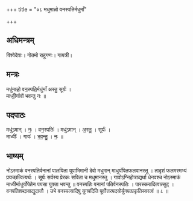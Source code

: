 +++
title = "०८ मधुमान्नो वनस्पतिर्मधुमाँ"

+++
## अधिमन्त्रम्
विश्वेदेवाः। गोतमो राहूगणः। गायत्री।

## मन्त्रः
मधु॑मान्नो॒ वन॒स्पति॒र्मधु॑माँ अस्तु॒ सूर्यः॑ ।  
माध्वी॒र्गावो॑ भवन्तु नः ॥

## पदपाठः
मधु॑ऽमान् । नः॒ । वन॒स्पतिः॑ । मधु॑ऽमान् । अ॒स्तु॒ । सूर्यः॑ ।  
माध्वीः॑ । गावः॑ । भ॒व॒न्तु॒ । नः॒ ॥

## भाष्यम्
नोऽस्माकं वनस्पतिर्वनानां पालयिता यूपाभिमानी देवो मधुमान् माधुर्योपेतफलवानस्तु । तादृशं फलमस्मभ्यं प्रयच्छत्वित्यर्थः । सूर्यः सर्वस्य प्रेरकः सविता च मधुमानस्तु । गावोऽग्निहोत्राद्यर्था धेनवश्च नोऽस्माकं माध्वीर्माधुर्योपेतेन पयसा युक्ता भवन्तु ॥ वनस्पतिः वनानां पतिर्वनस्पतिः । पारस्करादित्वात्सुट् । वनपतिशब्दावाद्युदात्तौ । उभे वनस्पत्यादिषु युगपदिति पूर्वोत्तरपदयोर्युगपत्प्रकृतिस्वरत्वं ॥ ८ ॥